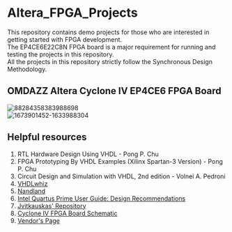 # Altera_FPGA_Projects  

This repository contains demo projects for those who are interested in getting started with FPGA development.  
The EP4CE6E22C8N FPGA board is a major requirement for running and testing the projects in this repository.  
All the projects in this repository strictly follow the Synchronous Design Methodology.   

## OMDAZZ Altera Cyclone IV EP4CE6 FPGA Board  
![88284358383988698](https://github.com/MUDAL/Altera_FPGA_Projects/assets/46250887/394635cd-4e17-49ca-8eac-84a60fd959b3)  
![1673901452-1633988304](https://github.com/MUDAL/Altera_FPGA_Projects/assets/46250887/b74f9c75-28b7-49bc-8ace-2d1dfd585271)  

## Helpful resources  
1. RTL Hardware Design Using VHDL - Pong P. Chu
2. FPGA Prototyping By VHDL Examples (Xilinx Spartan-3 Version) - Pong P. Chu
3. Circuit Design and Simulation with VHDL, 2nd edition - Volnei A. Pedroni
4. [VHDLwhiz](https://vhdlwhiz.com/)    
5. [Nandland](https://nandland.com/)  
6. [Intel Quartus Prime User Guide: Design Recommendations](https://drive.google.com/file/d/10ceeMwrubd7WwAiYCywm3BV2gu6W5p9I/view?usp=sharing)
7. [Jvitkauskas' Repository](https://github.com/jvitkauskas/Altera-Cyclone-IV-board-V3.0)
8. [Cyclone IV FPGA Board Schematic](https://drive.google.com/file/d/1_IB7D3a74_Vx75rmCJpaDmrPajFDsQqK/view?usp=sharing)
9. [Vendor's Page](https://a.aliexpress.com/_EQstVsj)   
    

